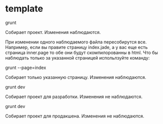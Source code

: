 template
========

grunt 

Собирает проект. Изменения наблюдаются.

При изменении одного наблюдаемого файла пересобирутся все. Например, если вы правите страницу index.jade, а у вас еще есть страница inner.page то обе они будут скомпилорованны в html. Что бы наблюдать только за указанной страницей испольлзуйте команду:

grunt --page=index

Собирает только указанную страницу. Изменения наблюдаются.

grunt dev

Собирает проект для разработки. Изменения не наблюдаются.

grunt dev

Собирает проект для продакшена. Изменения не наблюдаются.



